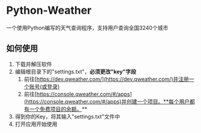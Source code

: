 # Python-Weather
一个使用Python编写的天气查询程序，支持用户查询全国3240个城市

## 如何使用
1. 下载并解压软件
2. 编辑根目录下的"settings.txt"，**必须更改"key"字段**
   1. 前往[https://dev.qweather.com/](https://dev.qweather.com/)并注册一个账号(或登录)
   2. 前往[https://console.qweather.com/#/apps](https://console.qweather.com/#/apps)并创建一个项目。**每个用户都有一个免费项目的余额。**
3. 得到你的Key，将其输入"settings.txt"文件中
4. 打开应用开始使用

